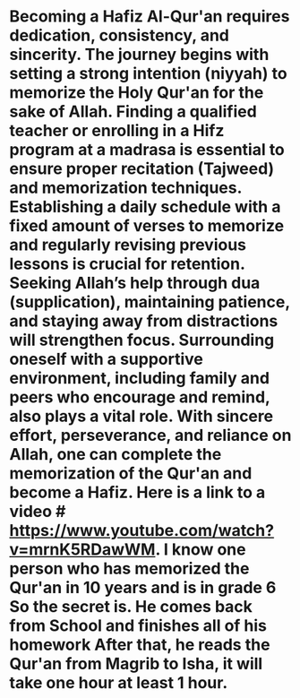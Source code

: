 # Becoming a Hafiz Al-Qur'an requires dedication, consistency, and sincerity. The journey begins with setting a strong intention (niyyah) to memorize the Holy Qur'an for the sake of Allah. Finding a qualified teacher or enrolling in a Hifz program at a madrasa is essential to ensure proper recitation (Tajweed) and memorization techniques. Establishing a daily schedule with a fixed amount of verses to memorize and regularly revising previous lessons is crucial for retention. Seeking Allah’s help through dua (supplication), maintaining patience, and staying away from distractions will strengthen focus. Surrounding oneself with a supportive environment, including family and peers who encourage and remind, also plays a vital role. With sincere effort, perseverance, and reliance on Allah, one can complete the memorization of the Qur'an and become a Hafiz. Here is a link to a video # https://www.youtube.com/watch?v=mrnK5RDawWM. I know one person who has memorized the Qur'an in 10 years and is in grade 6 So the secret is. He comes back from School and finishes all of his homework After that, he reads the Qur'an from Magrib to Isha, it will take one hour at least 1 hour.
